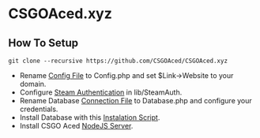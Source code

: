 # CSGOAced.xyz

## How To Setup

    git clone --recursive https://github.com/CSGOAced/CSGOAced.xyz
  - Rename [Config File](https://github.com/CSGOAced/CSGOAced.xyz/blob/master/lib/controller/Config.php.default#L8) to Config.php and set $Link->Website to your domain.
  - Configure [Steam Authentication](https://github.com/SmItH197/SteamAuthentication) in lib/SteamAuth.
  - Rename Database [Connection File](https://github.com/CSGOAced/CSGOAced.xyz/blob/master/lib/database/Connect.php.default) to Database.php and configure your credentials.
  - Install Database with this [Instalation Script](https://gist.github.com/TiagoSeverino/6f5d8daf5e83f0612ed2b8cf64db3be2).
  - Install CSGO Aced [NodeJS Server](https://github.com/CSGOAced/CSGOAced.xyz-NodeServer).
